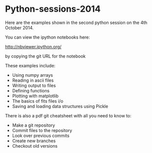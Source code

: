 Python-sessions-2014
====================

Here are the examples shown in the second python session on the 4th October 2014.

You can view the ipython notebooks here:

http://nbviewer.ipython.org/

by copying the git URL for the notebook


These examples include:

* Using numpy arrays
* Reading in ascii files
* Writing output to files
* Defining functions
* Plotting with matplotlib
* The basics of fits files i/o
* Saving and loading data structures using Pickle

There is also a pdf git cheatsheet with all you need to know to:

* Make a git repository
* Commit files to the repository
* Look over previous commits
* Create new branches
* Checkout old versions
